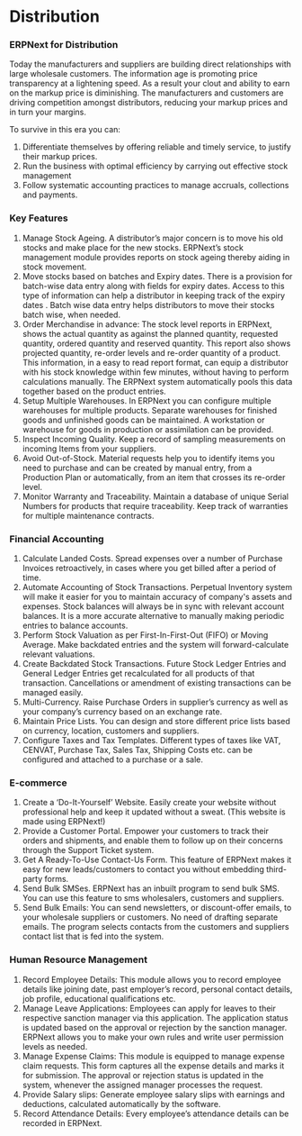 # Distribution

### ERPNext for Distribution

Today the manufacturers and suppliers are building direct relationships with large wholesale customers. The information age is promoting price transparency at a lightening speed. As a result your clout and ability to earn on the markup price is diminishing. The manufacturers and customers are driving competition amongst distributors, reducing your markup prices and in turn your margins.

To survive in this era you can:

1. Differentiate themselves by offering reliable and timely service, to justify their markup prices.  
1. Run the business with optimal efficiency by carrying out effective stock management 
1. Follow  systematic accounting practices to manage accruals, collections and payments.

### Key Features

1. Manage Stock Ageing. A distributor’s major concern is to move his old stocks and make place for the new stocks. ERPNext’s stock management module provides reports on stock ageing thereby aiding in stock movement.
1. Move stocks based on batches and Expiry dates. There is a provision for batch-wise data entry along with fields for expiry dates. Access to this type of information can help a distributor in keeping track of the expiry dates . Batch wise data entry helps distributors to move their stocks batch wise, when needed.
1. Order Merchandise in advance: The stock level reports in ERPNext, shows the actual quantity as against the planned quantity, requested quantity, ordered quantity and  reserved quantity. This report also shows  projected quantity, re-order levels and re-order quantity of a product. This information, in a easy to read report format, can equip a distributor with his stock knowledge within few minutes, without having to perform calculations manually. The ERPNext system automatically pools this data together based on the product entries.
1. Setup Multiple Warehouses. In ERPNext you can configure multiple warehouses for multiple products. Separate warehouses for finished goods and unfinished goods can be maintained. A workstation or warehouse for goods in production or assimilation can be provided.
1. Inspect Incoming Quality. Keep a record of sampling measurements on incoming Items from your suppliers.
1. Avoid Out-of-Stock. Material requests help you to identify items you need to purchase and can be created by manual entry, from a Production Plan or automatically, from an item that crosses its re-order level.
1. Monitor Warranty and Traceability. Maintain a database of unique Serial Numbers for products that require traceability. Keep track of warranties for multiple maintenance contracts.

### Financial Accounting

1. Calculate Landed Costs. Spread expenses over a number of Purchase Invoices retroactively, in cases where you get billed after a period of time.
1. Automate Accounting of Stock Transactions. Perpetual Inventory system will make it easier for you to maintain accuracy of company's assets and expenses. Stock balances will always be in sync with relevant account balances. It is a more accurate alternative to manually making periodic entries to balance accounts.
1. Perform Stock Valuation as per First-In-First-Out (FIFO) or Moving Average. Make backdated entries and the system will forward-calculate relevant valuations.
1. Create Backdated Stock Transactions. Future Stock Ledger Entries and General Ledger Entries get recalculated for all products of that transaction. Cancellations or amendment of existing transactions can be managed easily. 
1. Multi-Currency. Raise Purchase Orders in supplier’s currency as well as your company’s currency based on an exchange rate.
1. Maintain Price Lists. You can design and store different price lists based on currency, location, customers and suppliers.
1. Configure Taxes and Tax Templates. Different types of taxes like VAT, CENVAT, Purchase Tax, Sales Tax, Shipping Costs etc. can be configured and attached to a purchase or a sale.

### E-commerce

1. Create a ‘Do-It-Yourself’ Website. Easily create your website without professional help and keep it updated without a sweat. (This website is made using ERPNext!)
1. Provide a Customer Portal. Empower your customers to track their orders and shipments, and enable them to follow up on their concerns through the Support Ticket system.
1. Get A Ready-To-Use Contact-Us Form. This feature of ERPNext makes it easy for new leads/customers to contact you without embedding third-party forms.
1. Send Bulk  SMSes. ERPNext has an inbuilt program to send bulk SMS. You can use this feature to sms wholesalers, customers and suppliers.
1. Send Bulk Emails: You can send newsletters, or discount-offer emails, to your wholesale suppliers or customers. No need of drafting separate emails. The program selects contacts from the customers and suppliers contact list that is fed into the system.

### Human Resource Management

1. Record Employee Details: This module allows you to record employee details like joining date, past employer’s record, personal contact details, job profile, educational qualifications etc.
1. Manage Leave Applications: Employees can apply for leaves to their respective sanction manager via this application. The application status is updated based on the approval or rejection by the sanction manager. ERPNext allows you to make your own rules and write user permission levels as needed.
1. Manage Expense Claims: This module is equipped to manage expense claim requests. This form captures all the expense details and marks it for submission. The approval or rejection status is updated in the system, whenever the assigned manager processes the request.
1. Provide Salary slips:  Generate employee salary slips with earnings and deductions, calculated automatically by the software.
1. Record Attendance Details:  Every employee’s attendance details can be recorded in ERPNext.



